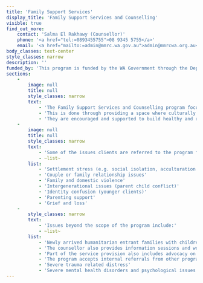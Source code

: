 ```yaml
---
title: 'Family Support Services'
display_title: 'Family Support Services and Counselling'
visible: true
find_out_more:
    contact: 'Salma El Rakhawy (Counsellor)'
    phone: '<a href="tel:=0893455755">08 9345 5755</a>'
    email: '<a href="mailto:=admin@mmrc.wa.gov.au">admin@mmrcwa.org.au</a>'
body_classes: text-center
style_classes: narrow
description: ''
funded_by: 'This program is funded by the WA Government through the Department of Community Services'
sections:
    -
        image: null
        title: null
        style_classes: narrow
        text:
            - 'The Family Support Services and Counselling program focusses on assisting recently arrived humanitarian entrants as well as longer term individuals, couples, and families from CALD and refugee backgrounds who experience difficulties.'
            - 'This is done through providing a space where culturally sensitive family support and counselling can take place, to be able to recognise and work through a variety of issues clients may be facing that may limit their successful settlement and full participation in Australian society.'
            - 'They are encouraged and supported to build healthy and respectful relationships, improve understanding and communication with the family, and build on their strengths, skills, confidence and knowledge in order to become self-sufficient.'
    -
        image: null
        title: null
        style_classes: narrow
        text:
            - 'Some of the issues clients are referred to the program for include:'
            - ~list~
        list:
            - 'Settlement stress (e.g. social isolation, acculturation stress, language barriers, unemployment, financial stress, health concerns, housing, immigration concerns etc.)'
            - 'Couple or family relationship issues'
            - 'Family and domestic violence'
            - 'Intergenerational issues (parent child conflict)'
            - 'Identity confusion (younger clients)'
            - 'Parenting support'
            - 'Grief and loss'
    -
        style_classes: narrow
        text:
            - 'Issues beyond the scope of the program include:'
            - ~list~
        list:
            - 'Newly arrived humanitarian entrant families with children are also assessed and provided with an information session about raising children in Australia, including understanding their legal obligations in Australia and supporting them to learn new parenting skills if required.'
            - 'The counsellor also provides information sessions and workshops to a variety of CALD populations including women’s groups, families, and youth, on a range of topics such as parenting, stress management and settlement issues.'
            - 'Part of the service provision also includes advocacy on behalf of clients, supporting them in navigating their settlement in Australia and coping with associated issues. They are assisted in accessing other services and government agencies through referral processes.'
            - 'The program accepts internal referrals from other programs within MMRC, self-referrals, as well as referrals from other non-profit and government organisations.'
            - 'Severe trauma related distress'
            - 'Severe mental health disorders and psychological issues'
---
```


